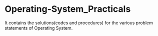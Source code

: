 # Operating-System_Practicals
It contains the solutions(codes and procedures) for the various problem statements of Operating System.
